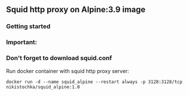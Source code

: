 ## Squid http proxy on Alpine:3.9 image

### Getting started

### Important:
### Don't forget to download squid.conf

Run docker container with squid http proxy server:

```
docker run -d --name squid_alpine --restart always -p 3128:3128/tcp nikistochka/squid_alpine:1.0
```
